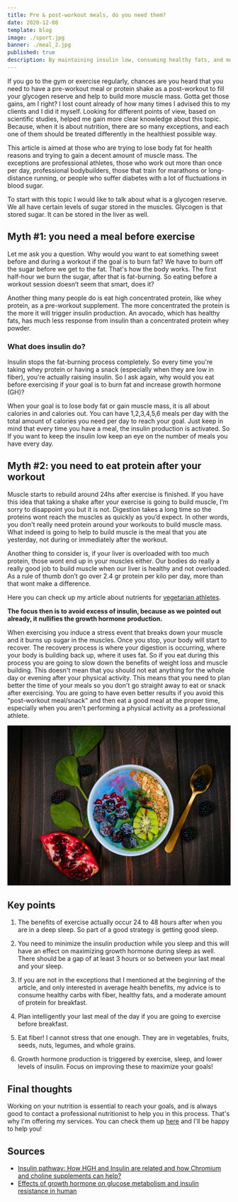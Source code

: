 ```yaml
---
title: Pre & post-workout meals, do you need them?
date: 2020-12-08
template: blog
image: ./sport.jpg
banner: ./meal_2.jpg
published: true
description: By maintaining insulin low, consuming healthy fats, and moderate amount of protein, you will turn on necessary protein synthesis, mobilize fat, and take full advantage of growth hormone.
---
```


If you go to the gym or exercise regularly, chances are you heard that you need to have a pre-workout meal or protein shake as a post-workout to fill your glycogen reserve and help to build more muscle mass. Gotta get those gains, am I right? I lost count already of how many times I advised this to my clients and I did it myself. Looking for  different points of view, based on scientific studies, helped me gain more clear knowledge about this topic. Because, when it is about nutrition, there are so many exceptions, and each one of them should be treated differently in the healthiest possible way.

This article is aimed at those who are trying to lose body fat for health reasons and trying to gain a decent amount of muscle mass. The exceptions are professional athletes, those who work out more than once per day, professional bodybuilders, those that train for marathons or long-distance running, or people who suffer diabetes with a lot of fluctuations in blood sugar.

To start with this topic I would like to talk about what is a glycogen reserve. We all have certain levels of sugar stored in the muscles. Glycogen is that stored sugar. It can be stored in the liver as well.

## Myth #1: you need a meal before exercise 

Let me ask you a question. Why would you want to eat something sweet before and during a workout if the goal is to burn fat? We have to burn off the sugar before we get to the fat. That's how the body works. The first half-hour we burn the sugar, after that is fat-burning. So eating before a workout session doesn’t seem that smart, does it?

Another thing many people do is eat high concentrated protein, like whey protein, as a pre-workout supplement. The more concentrated the protein is the more it will trigger insulin production. An avocado, which has healthy fats, has much less response from insulin than a concentrated protein whey powder.

### What does insulin do?

Insulin stops the fat-burning process completely. So every time you're taking whey protein or having a snack (especially when they are low in fiber), you're actually raising insulin. So I ask again, why would you eat before exercising if your goal is to burn fat and increase growth hormone (GH)?

When your goal is to lose body fat or gain muscle mass, it is all about calories in and calories out. You can have 1,2,3,4,5,6 meals per day with the total amount of calories you need per day to reach your goal. Just keep in mind that every time you have a meal, the insulin production is activated. So If you want to keep the insulin low keep an eye on the number of meals you have every  day.

## Myth #2: you need to eat protein after your workout 

Muscle starts to rebuild around  24hs after exercise is finished. If you have this idea that taking a shake after your exercise is going to build muscle, I’m sorry to disappoint you but it is not. Digestion takes a long time so the proteins wont reach the muscles as quickly as you’d expect. In other words, you don't really need protein around your workouts to build muscle mass. What indeed is going to help to build muscle is the meal that you ate yesterday, not during or immediately after the workout.

Another thing to consider is, if your liver is overloaded with too much protein, those wont end up in your muscles either. Our bodies do really a really good job to build muscle when our liver is healthy and not overloaded. As a rule of thumb don’t go over 2.4 gr protein per kilo per day, more than that wont make a difference.

Here you can check up my article about nutrients for <a href="https://rociojalifi.com/services/nutrition/" target="_blank" rel="noopener noreferrer">vegetarian athletes</a>.

**The focus then is to avoid excess of insulin, because as we pointed out already, it nullifies the growth hormone production.**

When exercising you induce a stress event that breaks down your muscle and it burns up sugar in the muscles. Once you stop, your body will start to recover. The recovery process is where your digestion is occurring, where your body is building back up, where it uses fat. So if you eat during this process you are going to slow down the benefits of weight loss and muscle building. This doesn't mean that you should not eat anything for the whole day or evening after your physical activity. This means that you need to plan better the time of your meals so you don't go straight away to eat or snack after exercising. You are going to have even better results if you avoid this "post-workout meal/snack" and then eat a good meal at the proper time, especially when you aren't performing a physical activity as a professional athlete.

![home](./meal_1.jpg)

## Key points

1. The benefits of exercise actually occur 24 to 48 hours after when you are in a deep sleep. So part of a good strategy is getting good sleep.

1. You need to minimize the insulin production while you sleep and this will have an effect on maximizing growth hormone during sleep as well. There should be a gap of at least 3 hours or so between your last meal and your sleep.

1. If you are not in the exceptions that I mentioned at the beginning of the article, and only interested in average health benefits, my advice is to consume healthy carbs with fiber, healthy fats, and a moderate amount of protein for breakfast.

1. Plan intelligently your last meal of the day if you are going to exercise before breakfast.

1. Eat fiber! I cannot stress that one enough. They are in vegetables, fruits, seeds, nuts, legumes, and whole grains.

1. Growth hormone production is triggered by exercise, sleep, and lower levels of insulin. Focus on improving these to maximize your goals!

## Final thoughts

Working on your nutrition is essential to reach your goals, and is always good to contact a professional nutritionist to help you in this process. That's why I'm offering my services. You can check them up <a href="https://rociojalifi.com/services/nutrition/" target="_blank" rel="noopener noreferrer">here</a> and I'll be happy to help you!


## Sources

- [Insulin pathway: How HGH and Insulin are related and how Chromium and choline supplements can help?](https://factsonhgh.com/2015/02/27/insulin-pathway-hgh-and-insulin/)
- [Effects of growth hormone on glucose metabolism and insulin resistance in human](https://www.ncbi.nlm.nih.gov/pmc/articles/PMC5642081/)


